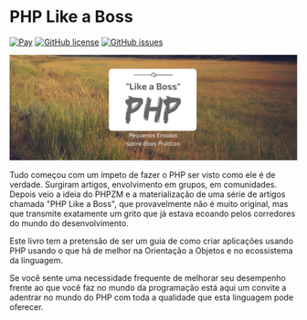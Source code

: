 # PHP Like a Boss

[![Pay](https://img.shields.io/badge/%24-free-%23a10000.svg)](#)
[![GitHub license](https://img.shields.io/badge/license-MIT-blue.svg)](https://github.com/phpzm/php-like-a-boss/blob/master/LICENSE.md)
[![GitHub issues](https://img.shields.io/github/issues/phpzm/php-like-a-boss.svg)](https://github.com/phpzm/php-like-a-boss/issues)


![Readme Art](assets/like-a-boss.png)

Tudo começou com um ímpeto de fazer o PHP ser visto como ele é de verdade. Surgiram artigos, envolvimento em grupos, em comunidades. Depois veio a ideia do PHPZM e a materialização de uma série de artigos chamada "PHP Like a Boss", que provavelmente não é muito original, mas que transmite exatamente um grito que já estava ecoando pelos corredores do mundo do desenvolvimento.

Este livro tem a pretensão de ser um guia de como criar aplicações usando PHP usando o que há de melhor na Orientação a Objetos e no ecossistema da linguagem.

Se você sente uma necessidade frequente de melhorar seu desempenho frente ao que você faz no mundo da programação está aqui um convite a adentrar no mundo do PHP com toda a qualidade que esta linguagem pode oferecer.

